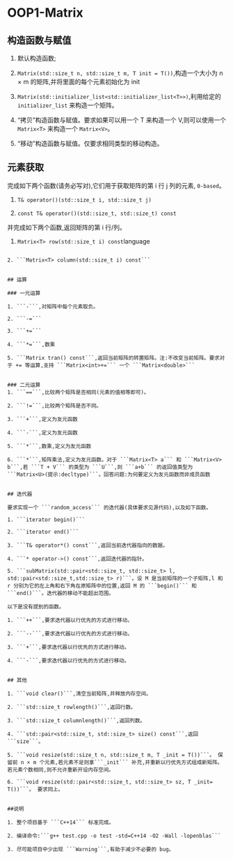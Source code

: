 # OOP1-Matrix

## 构造函数与赋值

1. 默认构造函数;

2. ```Matrix(std::size_t n, std::size_t m, T init = T())```,构造一个大小为 n × m 的矩阵,并将里面的每个元素初始化为 init

3. ```Matrix(std::initializer_list<std::initializer_list<T>>)```,利用给定的```initializer_list``` 来构造一个矩阵。

4. “拷贝”构造函数与赋值。要求如果可以用一个 T 来构造一个 V,则可以使用一个```Matrix<T>``` 来构造一个 ```Matrix<V>```。

5. “移动”构造函数与赋值。仅要求相同类型的移动构造。


## 元素获取

完成如下两个函数(请务必写对),它们用于获取矩阵的第 i 行 j 列的元素, ```0-based```。

1. ```T& operator()(std::size_t i, std::size_t j)```

2. ```const T& operator()(std::size_t, std::size_t) const```

并完成如下两个函数,返回矩阵的第 i 行/列。

1. ```Matrix<T> row(std::size_t i) const```language
```

2. ```Matrix<T> column(std::size_t i) const```


## 运算

### 一元运算

1. ```-```,对矩阵中每个元素取负。

2. ```-=```

3. ```+=```

4. ```*=```,数乘

5. ```Matrix tran() const```,返回当前矩阵的转置矩阵。注:不改变当前矩阵。要求对于 += 等运算,支持 ```Matrix<int>+=``` 一个 ```Matrix<double>```


### 二元运算
1. ```==```,比较两个矩阵是否相同(元素的值相等即可)。

2. ```!=```,比较两个矩阵是否不同。

3. ```+```,定义为友元函数

4. ```-```,定义为友元函数

5. ```*```,数乘,定义为友元函数

6. ```*```,矩阵乘法,定义为友元函数。对于 ```Matrix<T> a``` 和 ```Matrix<V> b```,若 ```T + V``` 的类型为 ```U```,则 ```a+b``` 的返回值类型为```Matrix<U>(提示:decltype)```。回答问题:为何要定义为友元函数而非成员函数


## 迭代器

要求实现一个 ```random_access``` 的迭代器(具体要求见源代码),以及如下函数。

1. ```iterator begin()```

2. ```iterator end()```

3. ```T& operator*() const```,返回当前迭代器指向的数据。

4. ```* operator->() const```,返回迭代器的指针。

5. ```subMatrix(std::pair<std::size_t, std::size_t> l, std::pair<std::size_t,std::size_t> r)```。设 M 是当前矩阵的一个子矩阵,l 和 r 分别为它的左上角和右下角在原矩阵中的位置,返回 M 的 ```begin()``` 和 ```end()```。迭代器的移动不能超出范围。

以下是没有提到的函数。

1. ```++```,要求迭代器以行优先的方式进行移动。

2. ```--```,要求迭代器以行优先的方式进行移动。

3. ```+```,要求迭代器以行优先的方式进行移动。

4. ```-```,要求迭代器以行优先的方式进行移动。


## 其他

1. ```void clear()```,清空当前矩阵,并释放内存空间。

2. ```std::size_t rowlength()```,返回行数。

3. ```std::size_t columnlength()```,返回列数。

4. ```std::pair<std::size_t, std::size_t> size() const```,返回 ```size```。

5. ```void resize(std::size_t n, std::size_t m, T _init = T())```。 保留前 n × m 个元素,若元素不足则拿```_init``` 补充,并重新以行优先方式组成新矩阵。若元素个数相同,则不允许重新开设内存空间。

6. ```void resize(std::pair<std::size_t, std::size_t> sz, T _init= T())```。 要求同上。


##说明

1. 整个项目基于 ```C++14``` 标准完成。

2. 编译命令:```g++ test.cpp -o test -std=C++14 -O2 -Wall -lopenblas```

3. 尽可能项目中少出现 ```Warning```,有助于减少不必要的 bug。
